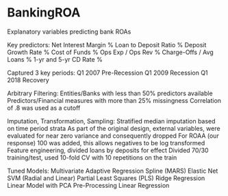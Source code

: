 # BankingROA
Explanatory variables predicting bank ROAs

Key predictors: Net Interest Margin % Loan to Deposit Ratio % Deposit Growth Rate % Cost of Funds % Ops Exp / Ops Rev % Charge-Offs / Avg Loans % 1-yr and 5-yr CD Rate %

Captured 3 key periods: Q1 2007 Pre-Recession Q1 2009 Recession Q1 2018 Recovery

Arbitrary Filtering: Entities/Banks with less than 50% predictors available Predictors/Financial measures with more than 25% missingness Correlation of .8 was used as a cutoff

Imputation, Transformation, Sampling: Stratified median imputation based on time period strata As part of the original design, external variables, were evaluated for near zero variance and consequently dropped For ROAA (our response) 100 was added, this allows negatives to be log transformed Feature engineering, divided loans by deposits for effect Divided 70/30 training/test, used 10-fold CV with 10 repetitions on the train

Tuned Models: Multivariate Adaptive Regression Spline (MARS) Elastic Net SVM (Radial and Linear) Partial Least Squares (PLS) Ridge Regression Linear Model with PCA Pre-Processing Linear Regression
